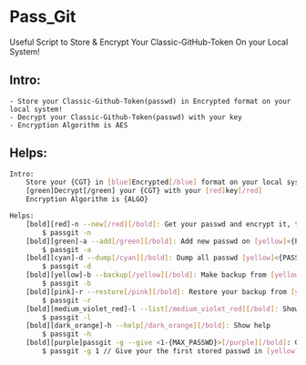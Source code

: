 # Pass_Git
Useful Script to Store &amp; Encrypt Your Classic-GitHub-Token On your Local System!

## Intro:
    - Store your Classic-Github-Token(passwd) in Encrypted format on your local system!
    - Decrypt your Classic-Github-Token(passwd) with your key
    - Encryption Algorithm is AES

## Helps:
```bash
Intro:
    Store your {CGT} in [blue]Encrypted[/blue] format on your local system!
    [green]Decrypt[/green] your {CGT} with your [red]key[/red]
    Encryption Algorithm is {ALGO}

Helps:
    [bold][red]-n --new[/red][/bold]: Get your passwd and encrypt it, then will make new [yellow]<{PASSWD_FILE}>[/yellow] in your home directory
        $ passgit -n
    [bold][green]-a --add[/green][/bold]: Add new passwd on [yellow]<{PASSWD_FILE}>[/yellow], passgit support maximum {MAX_PASSWD} passwd to encrypt and store
        $ passgit -a
    [bold][cyan]-d --dump[/cyan][/bold]: Dump all passwd [yellow]<{PASSWD_FILE}>[/yellow]
        $ passgit -d
    [bold][yellow]-b --backup[/yellow][/bold]: Make backup from [yellow]<{PASSWD_FILE}>.bkup[/yellow] on home directory
        $ passgit -b
    [bold][pink]-r --restore[/pink][/bold]: Restore your backup from [yellow]<{PASSWD_FILE}>.bkup[/yellow] to [yellow]<{PASSWD_FILE}>[/yellow]
        $ passgit -r
    [bold][medium_violet_red]-l --list[/medium_violet_red][/bold]: Show the list of available files in your home directory
        $ passgit -l
    [bold][dark_orange]-h --help[/dark_orange][/bold]: Show help
        $ passgit -h
    [bold][purple]passgit -g --give <1-{MAX_PASSWD}>[/purple][/bold]: Give you your decrypted passwd by index number between 1 and {MAX_PASSWD}
        $ passgit -g 1 // Give your the first stored passwd in [yellow]<{PASSWD_FILE}>[/yellow]
```